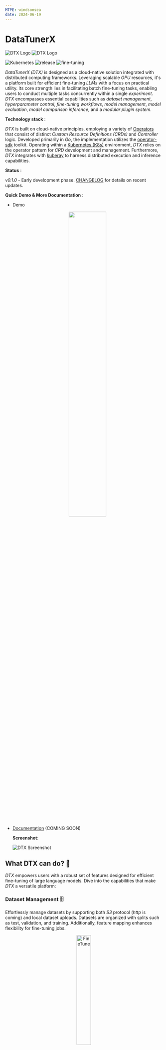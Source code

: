 ```yaml
---
MTPE: windsonsea
date: 2024-06-19
---
```


# DataTunerX

![DTX Logo](https://raw.githubusercontent.com/DataTunerX/datatunerx-controller/main/assets/logo/Logo_DataTunerX%20-%20Horizontal%20-%20Color%20Light.png#gh-dark-mode-only)
![DTX Logo](https://raw.githubusercontent.com/DataTunerX/datatunerx-controller/main/assets/logo/Logo_DataTunerX%20-%20Horizontal%20-%20Color%20Dark.png#gh-light-mode-only)

![Kubernetes](https://img.shields.io/badge/kubernetes-%23326ce5.svg?style=flat&logo=kubernetes&logoColor=white)
![release](https://img.shields.io/badge/version-0.1.0-blue)
![fine-tuning](https://img.shields.io/badge/fine--tuning-8B3E3)

*DataTunerX (DTX)* is designed as a cloud-native solution integrated with distributed computing frameworks. Leveraging scalable *GPU* resources, it's a platform built for efficient fine-tuning *LLMs* with a focus on practical utility. Its core strength lies in facilitating batch fine-tuning tasks, enabling users to conduct multiple tasks concurrently within a single *experiment*. *DTX* encompasses essential capabilities such as *dataset management*, *hyperparameter control*, *fine-tuning workflows*, *model management*, *model evaluation*, *model comparison inference*, and a *modular plugin system*.

**Technology stack** :

*DTX* is built on cloud-native principles, employing a variety of [Operators](https://www.redhat.com/en/topics/containers/what-is-a-kubernetes-operator) that consist of distinct *Custom Resource Definitions (CRDs)* and *Controller* logic. Developed primarily in *Go*, the implementation utilizes the [operator-sdk](https://github.com/operator-framework/operator-sdk) toolkit. Operating within a [Kubernetes (K8s)](https://github.com/kubernetes/kubernetes) environment, *DTX* relies on the operator pattern for *CRD* development and management. Furthermore, *DTX* integrates with [kuberay](https://github.com/ray-project/kuberay) to harness distributed execution and inference capabilities.

**Status** :  

*v0.1.0* - Early development phase. [CHANGELOG](https://github.com/DataTunerX/datatunerx/blob/main/CHANGELOG.md) for details on recent updates.

**Quick Demo & More Documentation** :  

- Demo

    <div align="center">
        <a href="https://www.youtube.com/watch?v=NvOzKj67oRQ">
            <img src="https://img.youtube.com/vi/NvOzKj67oRQ/maxresdefault.jpg" style="width:50%;">
        </a>
    </div>

- [Documentation](https://github.com/DataTunerX/datatunerx-controller) (COMING SOON)

    **Screenshot**:

    ![DTX Screenshot](https://raw.githubusercontent.com/DataTunerX/datatunerx-controller/main/assets/screenshot/Job_Details.png)

## What DTX can do? 💪

*DTX* empowers users with a robust set of features designed for efficient fine-tuning of large language models. Dive into the capabilities that make *DTX* a versatile platform:

### Dataset Management 🗄️

Effortlessly manage datasets by supporting both *S3* protocol (*http* is coming) and local dataset uploads. Datasets are organized with splits such as test, validation, and training. Additionally, feature mapping enhances flexibility for fine-tuning jobs.

<div align="center">
  <img src="https://raw.githubusercontent.com/DataTunerX/datatunerx-controller/main/assets/design/datasetplugindark.png" alt="FineTune" width="30%" height="30%" />
</div>

### Fine-Tuning Experiments 🧪

Conduct fine-tuning experiments by creating multiple fine-tuning jobs. Each job can employ different llms, datasets, and hyperparameters. Evaluate the fine-tuned models uniformly through the experiment's evaluation unit to identify the fine-tuning results.

<div align="center">
  <img src="https://raw.githubusercontent.com/DataTunerX/datatunerx-controller/main/assets/design/finetunedark.png" alt="FineTune" width="30%" />
  <img src="https://raw.githubusercontent.com/DataTunerX/datatunerx-controller/main/assets/design/finetunejobdark.png" alt="FineTuneJob" width="30%" />
  <img src="https://raw.githubusercontent.com/DataTunerX/datatunerx-controller/main/assets/design/finetuneexdark.png" alt="FineTuneExperiment" width="30%" />
</div>

### Job Insights 📊

Gain detailed insights into each fine-tuning job within an experiment. Explore job details, logs, and metric visualizations, including learning rate trends, training loss, and more.

### Model Repository 🗃️

Store LLMs in the model repository, facilitating efficient management and deployment of inference services.

<div align="center">
  <img src="https://raw.githubusercontent.com/DataTunerX/datatunerx-controller/main/assets/design/evaldark.png" alt="FineTune" width="50%" height="70%" />
</div>

### Hyperparameter Group Management 🧰

Utilize a rich parameter configuration system with support for diverse parameters and template-based differentiation.

## Inference Services 🚀

Deploy inference services for multiple models simultaneously, enabling straightforward comparison and selection of the best-performing model.

## Plugin System 🧩

Leverage the plugin system for datasets and evaluation units, allowing users to integrate specialized datasets and evaluation methods tailored to their unique requirements.

## More Coming 🤹‍♀️

*DTX* offers a comprehensive suite of tools, ensuring a seamless fine-tuning experience with flexibility and powerful functionality. Explore each feature to tailor your fine-tuning tasks according to your specific needs.

## Why DTX? 🤔

*DTX* stands out as the preferred choice for fine-tuning large language models, offering distinct advantages that address critical challenges in natural language processing:

### Optimized Resource Utilization 🚀

**Efficient GPU Integration:** Seamlessly integrates with distributed computing frameworks, ensuring optimal utilization of scalable GPU resources, even in resource-constrained environments.

### Streamlined Batch Fine-Tuning 🔄

**Concurrent Task Execution:** Excels in batch fine-tuning, enabling concurrent execution of multiple tasks within a single experiment. This enhances workflow efficiency and overall productivity.

<div align="center">
  <img src="https://raw.githubusercontent.com/DataTunerX/datatunerx-controller/main/assets/design/batchdark.png" alt="FineTuneExperiment" width="60%" />
</div>

### Robust Feature Set for Varied Needs 🧰

**Diverse Capabilities:** From dataset management to model management, *DTX* provides a comprehensive feature set catering to diverse fine-tuning requirements.

### Simplified Experimentation with Lower Entry Barriers 🧪

**User-Friendly Experimentation:** Empowers users to effortlessly conduct fine-tuning experiments with varying models, datasets, and hyperparameters. This lowers the entry barriers for users with varying skill levels.

In summary, *DTX* strategically addresses challenges in resource optimization, data management, workflow efficiency, and accessibility, making it an ideal solution for efficient natural language processing tasks.

## References 🙌

- [DataTunerX Repo on GitHub](https://github.com/DataTunerX/datatunerx)
- [Ray Project](https://ray.io/): An open-source distributed computing framework that makes it easy to scale and parallelize applications.
- [KubeRay](https://github.com/kuberay/kuberay): An integration of Ray with Kubernetes, enabling efficient distributed computing on Kubernetes clusters.
- [Operator SDK](https://sdk.operatorframework.io/): A toolkit for building Kubernetes Operators, which are applications that automate the management of custom resources in a Kubernetes cluster.
- [LLaMA-Factory](https://github.com/hiyouga/LLaMA-Factory): An easy-to-use llm fine-tuning framework.

Feel free to explore these projects to deepen your understanding of the technologies and concepts that may have influenced or inspired this project.
